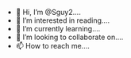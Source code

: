 - 👋 Hi, I’m @Sguy2....
- 👀 I’m interested in reading....
- 🌱 I’m currently learning....
- 💞️ I’m looking to collaborate on....
- 📫 How to reach me....

<!---
Sguy2/Sguy2 is a ✨ special ✨ repository because its `README.md` (this file) appears on your GitHub profile.
You can click the Preview link to take a look at your changes.
--->
